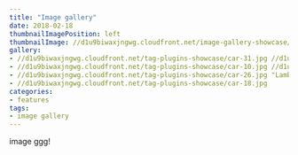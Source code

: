 ```yaml
---
title: "Image gallery"
date: 2018-02-18
thumbnailImagePosition: left
thumbnailImage: //d1u9biwaxjngwg.cloudfront.net/image-gallery-showcase/city-140.jpg
gallery:
- //d1u9biwaxjngwg.cloudfront.net/tag-plugins-showcase/car-31.jpg //d1u9biwaxjngwg.cloudfront.net/tag-plugins-showcase/car-31.jpg "Mercedes"
- //d1u9biwaxjngwg.cloudfront.net/tag-plugins-showcase/car-10.jpg //d1u9biwaxjngwg.cloudfront.net/tag-plugins-showcase/car-10.jpg "Nissan"
- //d1u9biwaxjngwg.cloudfront.net/tag-plugins-showcase/car-26.jpg "Lamborghini"
- //d1u9biwaxjngwg.cloudfront.net/tag-plugins-showcase/car-18.jpg
categories:
- features
tags:
- image gallery
---
```


image ggg!
<!--more-->
